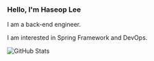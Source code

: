 ### Hello, I'm Haseop Lee

I am a back-end engineer.

I am interested in Spring Framework and DevOps.

<div align="left" style="text-align:left;width:60%">
  <img decoding="async" loading="lazy" align="center" alt="GitHub Stats" src="https://github-readme-stats-haservi.vercel.app/api?username=haservi&show_icons=true&theme=dark" />
</div>



